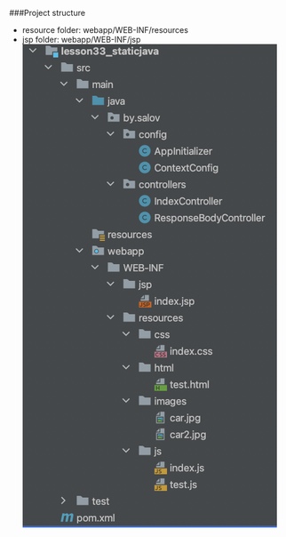 ###Project structure
- resource folder: webapp/WEB-INF/resources
- jsp folder: webapp/WEB-INF/jsp
![img.png](img.png) 